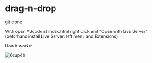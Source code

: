 # drag-n-drop

git clone

With open VScode at index.html right click and "Open with Live Server"(beforhand install Live Server: left menu and Extensions)

How it works:

![6xup4h](https://user-images.githubusercontent.com/111082113/197320829-8e06575d-35e4-4b31-ba1b-819def2e8fbd.gif)
